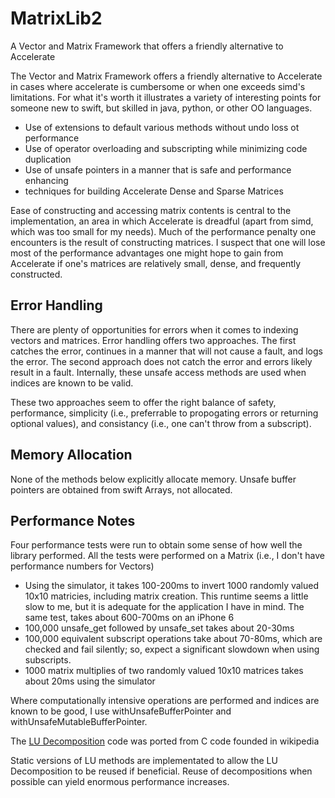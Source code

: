 # MatrixLib2
A Vector and Matrix Framework that offers a friendly alternative to Accelerate

The Vector and Matrix Framework offers a friendly alternative
to Accelerate in cases where accelerate is cumbersome or when
one exceeds simd's limitations. For what it's worth it illustrates
a variety of interesting points for someone new to swift, but skilled
in java, python, or other OO languages.

- Use of extensions to default various methods without undo loss ot
performance
- Use of operator overloading and subscripting while minimizing code
duplication
- Use of unsafe pointers in a manner that is safe and performance
enhancing
- techniques for building Accelerate Dense and Sparse Matrices

Ease of constructing and accessing matrix contents is central to the
implementation, an area in which Accelerate is dreadful (apart from simd,
which was too small for my needs).  Much of the performance penalty
one encounters is the result of constructing matrices. I suspect that
one will lose most of the performance advantages one might hope to
gain from Accelerate if one's matrices are relatively small, dense,
and frequently constructed.

## Error Handling

There are plenty of opportunities for errors when it comes to indexing
vectors and matrices.  Error handling offers two approaches.  The first
catches the error, continues in a manner that will not cause a fault,
and logs the error. The second approach does not catch the error and
errors likely result in a fault.  Internally, these unsafe access methods
are used when indices are known to be valid.

These two approaches seem to offer the right balance of safety,
performance, simplicity (i.e., preferrable to propogating
errors or returning optional values), and consistancy (i.e.,
one can't throw from a subscript).

## Memory Allocation

None of the methods below explicitly allocate memory.
Unsafe buffer pointers are obtained from swift Arrays,
not allocated.

## Performance Notes

Four performance tests were run to obtain some sense of
how well the library performed.  All the tests were performed
on a Matrix (i.e., I don't have performance numbers for Vectors)
- Using the simulator, it takes 100-200ms to invert 1000 randomly
valued 10x10 matricies, including matrix creation. This runtime seems
a little slow to me, but it is adequate for the application I
have in mind.  The same test, takes about 600-700ms on an iPhone 6
- 100,000 unsafe_get followed by unsafe_set takes about 20-30ms
- 100,000 equivalent subscript operations take about 70-80ms, which are
checked and fail silently; so, expect a significant slowdown when
using subscripts.
- 1000 matrix multiplies of two randomly valued 10x10 matrices takes
about 20ms using the simulator

Where computationally intensive operations are performed
and indices are known to be good, I use
withUnsafeBufferPointer and withUnsafeMutableBufferPointer.

The [LU Decomposition](https:en.wikipedia.org/wiki/LU_decomposition) code was ported from C code founded in wikipedia

Static versions of LU methods are implementated to allow
the LU Decomposition to be reused if beneficial. Reuse
of decompositions when possible can yield enormous performance
increases.



